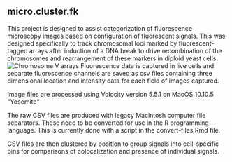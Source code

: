 ## micro.cluster.fk

This project is designed to assist categorization of fluorescence microscopy images based on configuration of
fluorescent signals.
This was designed specifically to track chromosomal loci marked by fluorescent-tagged arrays
after induction of a DNA break to drive recombination of the chromosomes and rearrangement of these markers in diploid yeast cells.
![Chromosome V arrays
](images/chr-5-arrays.png)
Fluorescence data is captured in live cells and separate fluorescence channels are saved as csv files containing three dimensional location and intensity data for each field of images captured.

Image files are processed using Volocity version 5.5.1 on MacOS 10.10.5 "Yosemite"

The raw CSV files are produced with legacy Macintosh computer file separators. These need to be converted for
use in the R programming language.
This is currently done with a script in the convert-files.Rmd file.

CSV files are then clustered by position to group signals into cell-specific bins for comparisons of colocalization
and presence of individual signals.

